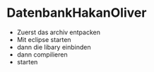 # DatenbankHakanOliver

- Zuerst das archiv entpacken
- Mit eclipse starten
- dann die libary einbinden
- dann compilieren
- starten
